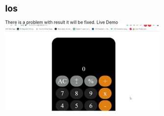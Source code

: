 # Ios

There is a problem with result it will be fixed.
Live Demo
![](https://github.com/aliyurekli32/Ios/blob/main/Ioc_Calculator.gif)
